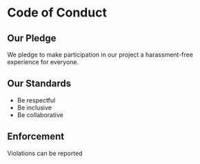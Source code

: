 # Code of Conduct

## Our Pledge
We pledge to make participation in our project a harassment-free experience for everyone.

## Our Standards
- Be respectful
- Be inclusive
- Be collaborative

## Enforcement
Violations can be reported
